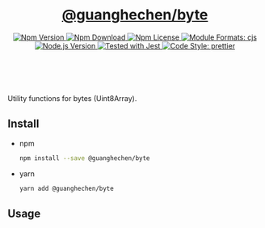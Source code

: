 <header>
  <h1 align="center">
    <a href="https://github.com/guanghechen/sora/tree/@guanghechen/byte@1.0.0-alpha.0/packages/byte#readme">@guanghechen/byte</a>
  </h1>
  <div align="center">
    <a href="https://www.npmjs.com/package/@guanghechen/byte">
      <img
        alt="Npm Version"
        src="https://img.shields.io/npm/v/@guanghechen/byte.svg"
      />
    </a>
    <a href="https://www.npmjs.com/package/@guanghechen/byte">
      <img
        alt="Npm Download"
        src="https://img.shields.io/npm/dm/@guanghechen/byte.svg"
      />
    </a>
    <a href="https://www.npmjs.com/package/@guanghechen/byte">
      <img
        alt="Npm License"
        src="https://img.shields.io/npm/l/@guanghechen/byte.svg"
      />
    </a>
    <a href="#install">
      <img
        alt="Module Formats: cjs"
        src="https://img.shields.io/badge/module_formats-cjs-green.svg"
      />
    </a>
    <a href="https://github.com/nodejs/node">
      <img
        alt="Node.js Version"
        src="https://img.shields.io/node/v/@guanghechen/byte"
      />
    </a>
    <a href="https://github.com/facebook/jest">
      <img
        alt="Tested with Jest"
        src="https://img.shields.io/badge/tested_with-jest-9c465e.svg"
      />
    </a>
    <a href="https://github.com/prettier/prettier">
      <img
        alt="Code Style: prettier"
        src="https://img.shields.io/badge/code_style-prettier-ff69b4.svg?style=flat-square"
      />
    </a>
  </div>
</header>
<br/>

Utility functions for bytes (Uint8Array).


## Install

* npm

  ```bash
  npm install --save @guanghechen/byte
  ```

* yarn

  ```bash
  yarn add @guanghechen/byte
  ```

## Usage

[homepage]: https://github.com/guanghechen/sora/tree/@guanghechen/byte@1.0.0-alpha.0/packages/byte#readme
